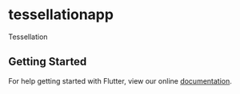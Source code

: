 # tessellationapp

Tessellation

## Getting Started

For help getting started with Flutter, view our online
[documentation](http://flutter.io/).
